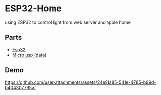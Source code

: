 # ESP32-Home
using ESP32 to control light from web server and apple home

## Parts
* [Esp32](https://amzn.eu/d/8BGa214)
* [Micro usp (data)](https://amzn.eu/d/5fPPKSs)

## Demo
https://github.com/user-attachments/assets/24e91a85-541e-4785-b99d-b404307795af

